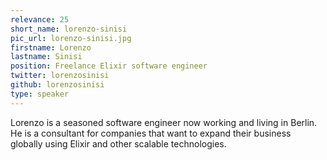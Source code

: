 ```yaml
---
relevance: 25
short_name: lorenzo-sinisi
pic_url: lorenzo-sinisi.jpg
firstname: Lorenzo
lastname: Sinisi
position: Freelance Elixir software engineer
twitter: lorenzosinisi
github: lorenzosinisi
type: speaker
---
```


<p>Lorenzo is a seasoned software engineer now working and living in Berlin. He is a consultant for companies that want to expand their business globally using Elixir and other scalable technologies. </p>
